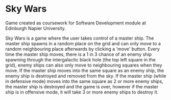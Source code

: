 # Sky Wars
Game created as coursework for Software Development module at Edinburgh Napier University.

Sky Wars is a game where the user takes control of a master ship. The master ship spawns in a
random place on the grid and can only move to a random neighbouring place afterwards by clicking 
a 'move' button. Every time the master ship moves, there is a 1 in 3 chance of an enemy ship 
spawning through the intergalactic black hole (the top left square in the grid), enemy ships can 
also only move to neighbouring squares when they move. If the master ship moves into the same square 
as an enemy ship, the enemy ship is destroyed and removed from the sky. If the master ship (while 
in defensive mode) moves into the same square as 2 or more enemy ships, the master ship is 
destroyed and the game is over, however if the master ship is in offensive mode, it will take 
3 or more enemy ships to destroy it.
